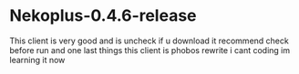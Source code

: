 # Nekoplus-0.4.6-release
This client is very good and is uncheck if u download it recommend check before run
and one last things this client is phobos rewrite i cant coding im learning it now
